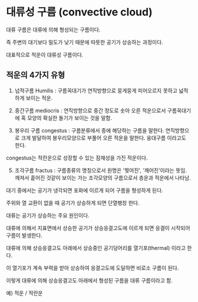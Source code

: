 # 대류성 구름 (convective cloud)

대류 구름은 대류에 의해 형성되는 구름이다.

즉 주변의 대기보다 밀도가 낮기 때문에 따뜻한 공기가 상승하는 과정이다.

대표적으로 적운이 대류성 구름이다.

## 적운의 4가지 유형

1) 넙적구름 Humilis : 구름꼭대기가 연직방향으로 뭉게뭉게 피어오르지 못하고 넓적하게 보이는 적운.
2) 중간구름 mediocris : 연직방향으로 중간 정도로 솟아 오른 적운으로서 구름꼭대기에 혹 모양의 확실한 돌기가 보이는 것을 말함.

3) 봉우리 구름 congestus : 구름분류에서 종에 해당하는 구름을 말한다. 연직방향으로 크게 발달하여 봉우리모양으로 부풀어 오른 적운을 말한다. 웅대구름 이라고도 한다.

congestus는 적란운으로 성장할 수 있는 잠재성을 가진 적운이다.


5) 조각구름 fractus : 구름종류의 명칭으로서 원명은 '찢어진', '깨어진'이라는 뜻임. 깨져서 흩어진 것같이 보이는 가는 조각모양의 구름으로서 층운과 적운에서 나타남.



대기 중에서는 공기가 냉각되면 포화에 이르게 되어 구름을 형성하게 된다.

주위와 열 교환이 없을 때 공기가 상승하게 되면 단열팽창 한다.

대류는 공기가 상승하는 주요 원인이다.

대류에 의해서 지표면에서 상승한 공기가 상승응결고도에 이르게 되면 응결이 시작되어 구름이 발생한다.

대류에 의해 상승응결고도 아래에서 상승중인 공기덩어리를 열기포(thermal) 이라고 한다.

이 열기포가 계속 부력을 받아 상승하여 응결고도에 도달하면 비로소 구름이 된다.

이렇게 대류에 의해 상승응결고도 아래에서 형성된 구름을 대류 구름이라고 함.

예) 적운 / 적란운
